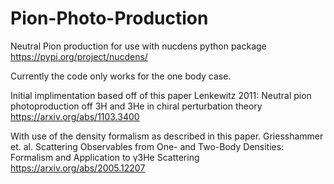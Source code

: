 # Pion-Photo-Production
Neutral Pion production for use with nucdens python package https://pypi.org/project/nucdens/

Currently the code only works for the one body case.

Initial implimentation based off of this paper
Lenkewitz 2011: Neutral pion photoproduction off 3H and 3He in chiral perturbation theory
https://arxiv.org/abs/1103.3400

With use of the density formalism as described in this paper.
Griesshammer et. al. Scattering Observables from One- and Two-Body Densities: Formalism and Application to γ3He Scattering
https://arxiv.org/abs/2005.12207

